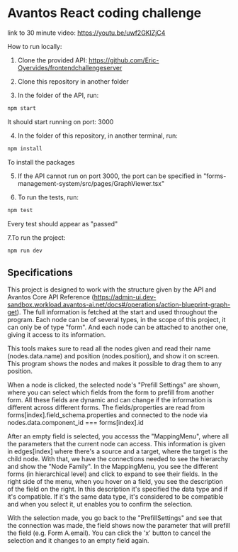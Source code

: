 # Avantos React coding challenge

link to 30 minute video: https://youtu.be/uwf2GKlZjC4

How to run locally:
1. Clone the provided API: https://github.com/Eric-Oyervides/frontendchallengeserver
   
2. Clone this repository in another folder
 
3. In the folder of the API, run:

```bash
npm start
```
It should start running on port: 3000


4. In the folder of this repository, in another terminal, run:

```bash
npm install
```
To install the packages


5. If the API cannot run on port 3000, the port can be specified in "forms-management-system/src/pages/GraphViewer.tsx"


6. To run the tests, run: 

```bash
npm test
```
Every test should appear as "passed"


7.To run the project:
```bash
npm run dev
```

## Specifications
This project is designed to work with the structure given by the API and Avantos Core API Reference (https://admin-ui.dev-sandbox.workload.avantos-ai.net/docs#/operations/action-blueprint-graph-get). The full information is fetched at the start and used throughout the program. Each node can be of several types, in the scope of this project, it can only be of type "form". And each node can be attached to another one, giving it access to its information. 

This tools makes sure to read all the nodes given and read their name (nodes.data.name) and position (nodes.position), and show it on screen. This program shows the nodes and makes it possible to drag them to any position.

When a node is clicked, the selected node's "Prefill Settings" are shown, where you can select which fields from the form to prefill from another form. All these fields are dynamic and can change if the information is different across different forms. The fields/properties are read from forms[index].field_schema.properties and connected to the node via nodes.data.component_id === forms[index].id

After an empty field is selected, you accesss the "MappingMenu", where all the parameters that the current node can access. This information is given in edges[index] where there's a source and a target, where the target is the child node. With that, we have the connections needed to see the hierarchy and show the "Node Family". In the MappingMenu, you see the different forms (in hierarchical level) and click to expand to see their fields. In the right side of the menu, when you hover on a field, you see the description of the field on the right. In this description it's specified the data type and if it's compatible. If it's the same data type, it's considered to be compatible and when you select it, ut enables you to confirm the selection.

With the selection made, you go back to the "PrefillSettings" and see that the connection was made, the field shows now the parameter that will prefill the field (e.g. Form A.email). You can click the 'x' button to cancel the selection and it changes to an empty field again.




